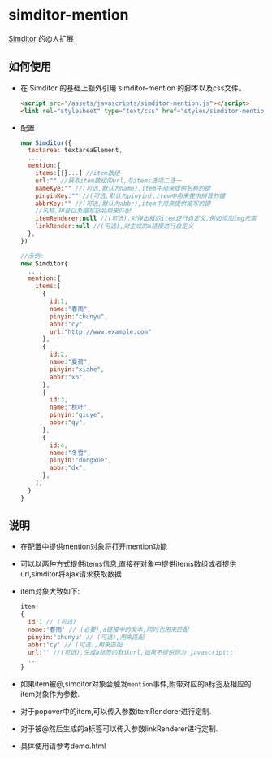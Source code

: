 simditor-mention
=================

[Simditor](http://simditor.tower.im/) 的@人扩展

## 如何使用

- 在 Simditor 的基础上额外引用 simditor-mention 的脚本以及css文件。

  ```html
  <script src="/assets/javascripts/simditor-mention.js"></script>
  <link rel="stylesheet" type="text/css" href="styles/simditor-mention.css" />
  ```

- 配置

  ```javascript
  new Simditor({
  	textarea: textareaElement,
  	...,
  	mention:{
      items:[{}...] //item数组
      url:"" //获取item数组的url,与items选项二选一
      nameKye:"" //(可选,默认为name),item中用来提供名称的键
      pinyinKey:"" //(可选,默认为pinyin),item中用来提供拼音的键
      abbrKey:"" //(可选,默认为abbr),item中用来提供缩写的键
      //名称,拼音以及缩写将会用来匹配
      itemRenderer:null //(可选),对弹出框的item进行自定义,例如添加img元素
      linkRender:null //(可选),对生成的a链接进行自定义
    },
  })

  //示例:
  new Simditor{
    ...,
    mention:{
      items:[
        {
          id:1,
          name:"春雨",
          pinyin:"chunyu",
          abbr:"cy",
          url:"http://www.example.com"
        },
        {
          id:2,
          name:"夏荷",
          pinyin:"xiahe",
          abbr:"xh",
        },
        {
          id:3,
          name:"秋叶",
          pinyin:"qiuye",
          abbr:"qy",
        },
        {
          id:4,
          name:"冬雪",
          pinyin:"dongxue",
          abbr:"dx",
        },
      ],
    }
  }
  ```

## 说明

- 在配置中提供mention对象将打开mention功能

- 可以以两种方式提供items信息,直接在对象中提供items数组或者提供url,simditor将ajax请求获取数据

- item对象大致如下:

  ```javascript
  item:
  {
    id:1 // (可选)
    name:'春雨' // (必要),a链接中的文本,同时也用来匹配
    pinyin:'chunyu' // (可选),用来匹配
    abbr:'cy' // (可选),用来匹配
    url:'' //(可选),生成a标签的默认url,如果不提供则为'javascript:;'
    ...
  }
  ```

- 如果item被@,simditor对象会触发`mention`事件,附带对应的a标签及相应的item对象作为参数.

- 对于popover中的item,可以传入参数itemRenderer进行定制.

- 对于被@然后生成的a标签可以传入参数linkRenderer进行定制.

- 具体使用请参考demo.html









